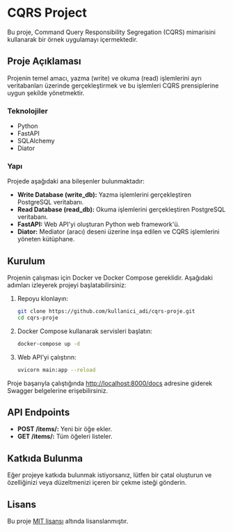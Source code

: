 # CQRS Project

Bu proje, Command Query Responsibility Segregation (CQRS) mimarisini kullanarak bir örnek uygulamayı içermektedir.

## Proje Açıklaması

Projenin temel amacı, yazma (write) ve okuma (read) işlemlerini ayrı veritabanları üzerinde gerçekleştirmek ve bu işlemleri CQRS prensiplerine uygun şekilde yönetmektir.

### Teknolojiler

- Python
- FastAPI
- SQLAlchemy
- Diator

### Yapı

Projede aşağıdaki ana bileşenler bulunmaktadır:

- **Write Database (write_db):** Yazma işlemlerini gerçekleştiren PostgreSQL veritabanı.
- **Read Database (read_db):** Okuma işlemlerini gerçekleştiren PostgreSQL veritabanı.
- **FastAPI:** Web API'yi oluşturan Python web framework'ü.
- **Diator:** Mediator (aracı) deseni üzerine inşa edilen ve CQRS işlemlerini yöneten kütüphane.

## Kurulum

Projenin çalışması için Docker ve Docker Compose gereklidir. Aşağıdaki adımları izleyerek projeyi başlatabilirsiniz:

1. Repoyu klonlayın:

    ```bash
    git clone https://github.com/kullanici_adi/cqrs-proje.git
    cd cqrs-proje
    ```

2. Docker Compose kullanarak servisleri başlatın:

    ```bash
    docker-compose up -d
    ```

3. Web API'yi çalıştırın:

    ```bash
    uvicorn main:app --reload
    ```

Proje başarıyla çalıştığında [http://localhost:8000/docs](http://localhost:8000/docs) adresine giderek Swagger belgelerine erişebilirsiniz.

## API Endpoints

- **POST /items/:** Yeni bir öğe ekler.
- **GET /items/:** Tüm öğeleri listeler.

## Katkıda Bulunma

Eğer projeye katkıda bulunmak istiyorsanız, lütfen bir çatal oluşturun ve özelliğinizi veya düzeltmenizi içeren bir çekme isteği gönderin.

## Lisans

Bu proje [MIT lisansı](LICENSE) altında lisanslanmıştır.
